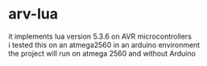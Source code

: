 # arv-lua

it implements lua version 5.3.6 on AVR microcontrollers  
i tested this on an atmega2560 in an arduino environment  
the project will run on atmega 2560 and without Arduino  